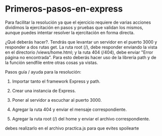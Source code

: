 # Primeros-pasos-en-express


Para facilitar la resolución ya que el ejercicio requiere de varias acciones dividimos la ejercitación en pasos
y pruebas que validan los mismos, aunque puedes intentar resolver la ejercitación en forma directa.

¿Qué deberás hacer?.
Tendrás que levantar un servidor en el puerto 3000 y responder a dos rutas get.
La ruta root (/), debe responder enviando la vista en el directorio /views/home.html; y la ruta 404 (/404), debe enviar "Error página no encontrada".
Para esto deberás hacer uso de la librería path y de la función sendfile entre otras cosas ya vistas.

Pasos guía / ayuda para la resolución:

1) Importar tanto el framework Express y path.

2) Crear una instancia de Express.

3) Poner al servidor a escuchar al puerto 3000.

4) Agregar la ruta 404 y enviar el mensaje correspondiente.

5) Agregar la ruta root (/) del home y enviar el archivo correspondiente.

debes realizarlo en el archivo practica.js para que evites spoilearte
